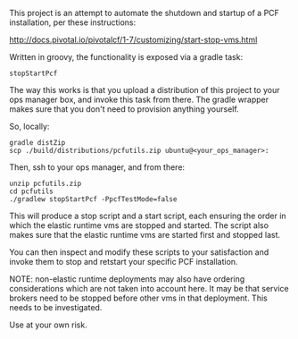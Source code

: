 This project is an attempt to automate the shutdown and startup of a PCF installation, per these instructions:

http://docs.pivotal.io/pivotalcf/1-7/customizing/start-stop-vms.html

Written in groovy, the functionality is exposed via a gradle task:

    stopStartPcf

The way this works is that you upload a distribution of this project to your ops manager box, and invoke this task from there.  The gradle wrapper makes sure that you don't need to provision anything yourself.

So, locally:

    gradle distZip
    scp ./build/distributions/pcfutils.zip ubuntu@<your_ops_manager>:

Then, ssh to your ops manager, and from there:

    unzip pcfutils.zip
    cd pcfutils
    ./gradlew stopStartPcf -PpcfTestMode=false

This will produce a stop script and a start script, each ensuring the order in which the elastic runtime vms are stopped and started.  The script also makes sure that the elastic runtime vms are started first and stopped last.

You can then inspect and modify these scripts to your satisfaction and invoke them to stop and retstart your specific PCF installation.

NOTE:  non-elastic runtime deployments may also have ordering considerations which are not taken into account here.  It may be that service brokers need to be stopped before other vms in that deployment.  This needs to be investigated.

Use at your own risk.


